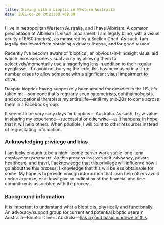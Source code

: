 ```yaml
---
title: Driving with a bioptic in Western Australia
date: 2021-05-20 20:21:00 +08:00
---
```


I live in metropolitan Western Australia, and I have Albinism. A common precipitation of Albinism is visual impairment. I am legally blind, with a visual acuity of 6/60 (metres), as measured by a Snellen Chart. As such, I am legally disallowed from obtaining a drivers license, and for good reason! 

Recently I've become aware of 'bioptics', an obvious-in-hindsight visual aid which increases ones visual acuity by allowing them to selectively/momentarily use a magnifying lens in addition to their regular eyeglasses. To avoid not burying the lede, this has been used in a large number cases to allow someone with a significant visual impairment to drive.

Despite bioptics having supposedly been around for decades in the US, it's taken me—someone that's regularly seen optometrists, ophthalmologists, and occupational therapists my entire life—until my mid-20s to come across them in a Facebook group.

It seems to be very early days for bioptics in Australia. As such, I saw value in sharing my experience—successful or otherwise—as it happens, in hope that it will help others. When possible, I will point to other resources instead of regurgitating information. 

### Acknowledging privilege and bias

I am lucky enough to be a high income earner work stable long-term employment prospects. As this process involves self-advocacy, private healthcare, and travel, I acknowledge that this privilege will influence how I go about the this process. I knowledge that this will be less obtainable for some. My hope is to provide enough information that I can help others avoid undue expense, or at least give an indication of the financial and time commitments associated with the process.

### Background information

It is important to understand what a bioptic is, physically and functionally. An advocacy/support group for current and potential bioptic users in Australia—Bioptic Drivers Australia—[has a good basic rundown of this](https://www.biopticdriversaus.com/how-it-works).